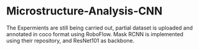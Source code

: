 # Microstructure-Analysis-CNN

The Expermients are still being carried out, partial dataset is uploaded and annotated in coco format using RoboFlow.
Mask RCNN is implemented using their repository, and ResNet101 as backbone.
